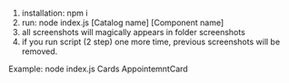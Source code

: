1) installation: npm i
2) run: node index.js [Catalog name] [Component name]
3) all screenshots will magically appears in folder screenshots
4) if you run script (2 step) one more time, previous screenshots will be removed.

Example: 
node index.js Cards AppointemntCard
